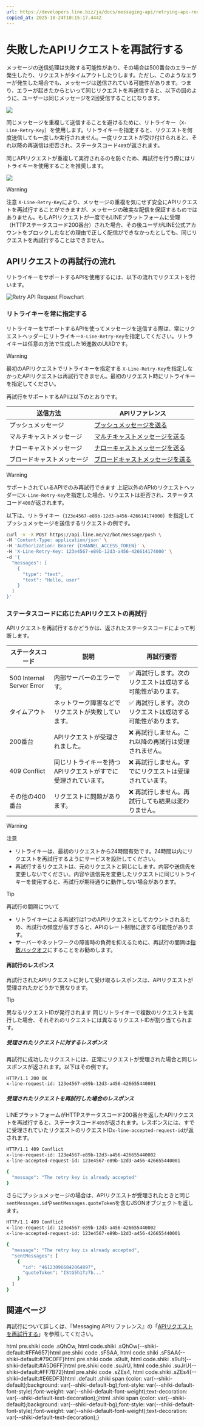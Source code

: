 ```yaml
---
url: https://developers.line.biz/ja/docs/messaging-api/retrying-api-request/
copied_at: 2025-10-24T10:15:17.444Z
---
```

# 失敗したAPIリクエストを再試行する

メッセージの送信処理は失敗する可能性があり、その場合は500番台のエラーが発生したり、リクエストがタイムアウトしたりします。ただし、このようなエラーが発生した場合でも、メッセージは送信されている可能性があります。つまり、エラーが起きたからといって同じリクエストを再送信すると、以下の図のように、ユーザーは同じメッセージを2回受信することになります。

![](https://developers.line.biz/media/messaging-api/retry-api-request/retry-api-request-bad.svg)

同じメッセージを重複して送信することを避けるために、リトライキー（`X-Line-Retry-Key`）を使用します。リトライキーを指定すると、リクエストを何度送信しても一度しか実行されません。一度リクエストが受け付けられると、それ以降の再送信は拒否され、ステータスコード`409`が返されます。

同じAPIリクエストが重複して実行されるのを防ぐため、再試行を行う際にはリトライキーを使用することを推奨します。

![](https://developers.line.biz/media/messaging-api/retry-api-request/retry-api-request-good.svg)

> [!WARNING]
> 注意
> `X-Line-Retry-Key`により、メッセージの重複を気にせず安全にAPIリクエストを再試行することができますが、メッセージの確実な配信を保証するものではありません。もしAPIリクエストが一度でもLINEプラットフォームに受理（HTTPステータスコード200番台）された場合、その後ユーザがLINE公式アカウントをブロックしたなどの理由で正しく配信ができなかったとしても、同じリクエストを再試行することはできません。

## APIリクエストの再試行の流れ

リトライキーをサポートするAPIを使用するには、以下の流れでリクエストを行います。

![Retry API Request Flowchart](https://developers.line.biz/media/messaging-api/retry-api-request/retry-key-flowchart.png)

### リトライキーを常に指定する

リトライキーをサポートするAPIを使ってメッセージを送信する際は、常にリクエストヘッダーにリトライキー`X-Line-Retry-Key`を指定してください。リトライキーは任意の方法で生成した16進数のUUIDです。

> [!WARNING]
> 最初のAPIリクエストでリトライキーを指定する
> `X-Line-Retry-Key`を指定しなかったAPIリクエストは再試行できません。最初のリクエスト時にリトライキーを指定してください。

再試行をサポートするAPIは以下のとおりです。

| 送信方法 | APIリファレンス |
| --- | --- |
| プッシュメッセージ | [プッシュメッセージを送る](https://developers.line.biz/ja/reference/messaging-api/#send-push-message) |
| マルチキャストメッセージ | [マルチキャストメッセージを送る](https://developers.line.biz/ja/reference/messaging-api/#send-multicast-message) |
| ナローキャストメッセージ | [ナローキャストメッセージを送る](https://developers.line.biz/ja/reference/messaging-api/#send-narrowcast-message) |
| ブロードキャストメッセージ | [ブロードキャストメッセージを送る](https://developers.line.biz/ja/reference/messaging-api/#send-broadcast-message) |

> [!WARNING]
> サポートされているAPIでのみ再試行できます
> 上記以外のAPIのリクエストヘッダーに`X-Line-Retry-Key`を指定した場合、リクエストは拒否され、ステータスコード`400`が返されます。

以下は、リトライキー（`123e4567-e89b-12d3-a456-426614174000`）を指定してプッシュメッセージを送信するリクエストの例です。

```sh
curl -v -X POST https://api.line.me/v2/bot/message/push \
-H 'Content-Type: application/json' \
-H 'Authorization: Bearer {CHANNEL_ACCESS_TOKEN}' \
-H 'X-Line-Retry-Key: 123e4567-e89b-12d3-a456-426614174000' \
-d '{
  "messages": [
    {
      "type": "text",
      "text": "Hello, user"
    }
  ]
}'
```

### ステータスコードに応じたAPIリクエストの再試行

APIリクエストを再試行するかどうかは、返されたステータスコードによって判断します。

| ステータスコード | 説明 | 再試行要否 |
| --- | --- | --- |
| 500 Internal Server Error | 内部サーバーのエラーです。 | ✅ 再試行します。次のリクエストは成功する可能性があります。 |
| タイムアウト | ネットワーク障害などでリクエストが失敗しています。 | ✅ 再試行します。次のリクエストは成功する可能性があります。 |
| 200番台 | APIリクエストが受理されました。 | ❌ 再試行しません。これ以降の再試行は受理されません。 |
| 409 Conflict | 同じリトライキーを持つAPIリクエストがすでに受理されています。 | ❌ 再試行しません。すでにリクエストは受理されています。 |
| その他の400番台 | リクエストに問題があります。 | ❌ 再試行しません。再試行しても結果は変わりません。 |

> [!WARNING]
> 注意
> *   リトライキーは、最初のリクエストから24時間有効です。24時間以内にリクエストを再試行するようにサービスを設計してください。
> *   再試行するリクエストは、元のリクエストと同じにします。内容や送信先を変更しないでください。内容や送信先を変更したリクエストに同じリトライキーを使用すると、再試行が期待通りに動作しない場合があります。

> [!TIP]
> 再試行の間隔について
> *   リトライキーによる再試行は1つのAPIリクエストとしてカウントされるため、再試行の頻度が高すぎると、APIのレート制限に達する可能性があります。
> *   サーバーやネットワークの障害時の負荷を抑えるために、再試行の間隔は[指数バックオフ](https://en.wikipedia.org/wiki/Exponential_backoff)にすることをお勧めします。

#### 再試行のレスポンス

再試行されたAPIリクエストに対して受け取るレスポンスは、APIリクエストが受理されたかどうかで異なります。

> [!TIP]
> 異なるリクエストIDが発行されます
> 同じリトライキーで複数のリクエストを実行した場合、それぞれのリクエストには異なるリクエストIDが割り当てられます。

##### 受理されたリクエストに対するレスポンス

再試行に成功したリクエストには、正常にリクエストが受理された場合と同じレスポンスが返されます。以下はその例です。

```sh
HTTP/1.1 200 OK
x-line-request-id: 123e4567-e89b-12d3-a456-426655440001
```

##### 受理されたリクエストを再試行した場合のレスポンス

LINEプラットフォームがHTTPステータスコード200番台を返したAPIリクエストを再試行すると、ステータスコード`409`が返されます。レスポンスには、すでに受理されていたリクエストのリクエストID`x-line-accepted-request-id`が返されます。

```sh
HTTP/1.1 409 Conflict
x-line-request-id: 123e4567-e89b-12d3-a456-426655440002
x-line-accepted-request-id: 123e4567-e89b-12d3-a456-426655440001

{
  "message": "The retry key is already accepted"
}
```

さらにプッシュメッセージの場合は、APIリクエストが受理されたときと同じ`sentMessages.id`や`sentMessages.quoteToken`を含むJSONオブジェクトを返します。

```sh
HTTP/1.1 409 Conflict
x-line-request-id: 123e4567-e89b-12d3-a456-426655440002
x-line-accepted-request-id: 123e4567-e89b-12d3-a456-426655440001

{
  "message": "The retry key is already accepted",
  "sentMessages": [
    {
      "id": "461230966842064897",
      "quoteToken": "IStG5h1Tz7b..."
    }
  ]
}
```

## 関連ページ

再試行について詳しくは、『Messaging APIリファレンス』の「[APIリクエストを再試行する](https://developers.line.biz/ja/reference/messaging-api/#retry-api-request)」を参照してください。

html pre.shiki code .sQhOw, html code.shiki .sQhOw{--shiki-default:#FFA657}html pre.shiki code .sFSAA, html code.shiki .sFSAA{--shiki-default:#79C0FF}html pre.shiki code .s9uIt, html code.shiki .s9uIt{--shiki-default:#A5D6FF}html pre.shiki code .suJrU, html code.shiki .suJrU{--shiki-default:#FF7B72}html pre.shiki code .sZEs4, html code.shiki .sZEs4{--shiki-default:#E6EDF3}html .default .shiki span {color: var(--shiki-default);background: var(--shiki-default-bg);font-style: var(--shiki-default-font-style);font-weight: var(--shiki-default-font-weight);text-decoration: var(--shiki-default-text-decoration);}html .shiki span {color: var(--shiki-default);background: var(--shiki-default-bg);font-style: var(--shiki-default-font-style);font-weight: var(--shiki-default-font-weight);text-decoration: var(--shiki-default-text-decoration);}